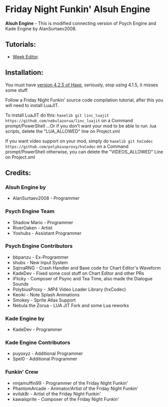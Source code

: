 # Friday Night Funkin' Alsuh Engine

**Alsuh Engine** - This is modified connecting version of Psych Engine and Kade Engine by AlanSurtaev2008.

## Tutorials:
- [Week Editor](https://github.com/AlanSurtaev2008/FNF-AlsuhEngine).

## Installation:
You must have [version 4.2.5 of Haxe](https://haxe.org/download/version/4.2.5/), seriously, stop using 4.1.5, it misses some stuff.

Follow a Friday Night Funkin' source code compilation tutorial, after this you will need to install LuaJIT.

To install LuaJIT do this: `haxelib git linc_luajit https://github.com/nebulazorua/linc_luajit` on a Command prompt/PowerShell
...Or if you don't want your mod to be able to run .lua scripts, delete the "LUA_ALLOWED" line on Project.xml

If you want video support on your mod, simply do `haxelib git hxCodec https://github.com/polybiusproxy/hxCodec` on a Command prompt/PowerShell
otherwise, you can delete the "VIDEOS_ALLOWED" Line on Project.xml

## Credits:
### Alsuh Engine by
- AlanSurtaev2008 - Programmer

### Psych Engine Team
- Shadow Mario - Programmer
- RiverOaken - Artist
- Yoshubs - Assistant Programmer

### Psych Engine Contributors
- bbpanzu - Ex-Programmer
- shubs - New Input System
- SqirraRNG - Crash Handler and Base code for Chart Editor's Waveform
- KadeDev - Fixed some cool stuff on Chart Editor and other PRs
- iFlicky - Composer of Psync and Tea Time, also made the Dialogue Sounds
- PolybiusProxy - .MP4 Video Loader Library (hxCodec)
- Keoiki - Note Splash Animations
- Smokey - Sprite Atlas Support
- Nebula the Zorua - LUA JIT Fork and some Lua reworks

### Kade Engine by
- KadeDev - Programmer

### Kade Engine Contributors
- puyoxyz - Additional Programmer
- Spel0 - Additional Programmer

### Funkin' Crew
- ninjamuffin99 - Programmer of the Friday Night Funkin'
- PhantomArcade - Animator/Artist of the Friday Night Funkin'
- evilsk8r - Artist of the Friday Night Funkin'
- kawaisprite - Composer of the Friday Night Funkin'